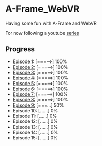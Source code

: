 # A-Frame_WebVR
Having some fun with A-Frame and WebVR

For now following a youtube [series](https://www.youtube.com/playlist?list=PLRtjMdoYXLf4inSULAHyCMqpIUj4cmBTr)

## Progress
* [Episode 1:](http://luvneesh.me/A-Frame_WebVR/Ep1/) [=====>] 100%
* [Episode 2:](http://luvneesh.me/A-Frame_WebVR/Ep2/) [=====>] 100%
* [Episode 3:](http://luvneesh.me/A-Frame_WebVR/Ep3/) [=====>] 100%
* [Episode 4:](http://luvneesh.me/A-Frame_WebVR/Ep4/) [=====>] 100%
* [Episode 5:](http://luvneesh.me/A-Frame_WebVR/Ep5/) [=====>] 100%
* [Episode 6:](http://luvneesh.me/A-Frame_WebVR/Ep6/) [=====>] 100%
* [Episode 7:](http://luvneesh.me/A-Frame_WebVR/Ep7/) [=====>] 100%
* [Episode 8:](http://luvneesh.me/A-Frame_WebVR/Ep8/) [=====>] 100%
* [Episode 9:](http://luvneesh.me/A-Frame_WebVR/Ep9/) [===...] 50%
* Episode 10: [......] 0%
* Episode 11: [......] 0%
* Episode 12: [......] 0%
* Episode 13: [......] 0%
* Episode 14: [......] 0%
* Episode 15: [......] 0%
